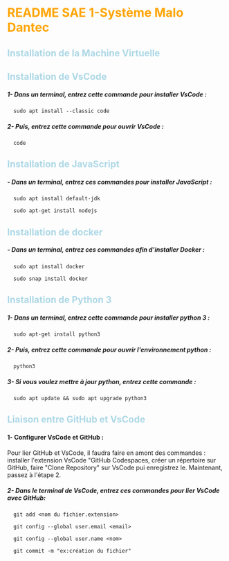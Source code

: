 # <span style = "color : orange">README SAE 1-Système Malo Dantec</span>

## <span style = "color : lightblue">Installation de la Machine Virtuelle</span> ##



## <span style = "color : lightblue">Installation de VsCode</span>
##### 1- Dans un terminal, entrez cette commande pour installer VsCode :

```
  sudo apt install --classic code
```

##### 2- Puis, entrez cette commande pour ouvrir VsCode :

```
  code
```

## <span style = "color : lightblue">Installation de JavaScript</span>
##### - Dans un terminal, entrez ces commandes pour installer JavaScript :

```
  sudo apt install default-jdk
```

```
  sudo apt-get install nodejs
```

## <span style = "color : lightblue">Installation de docker</span>
##### - Dans un terminal, entrez ces commandes afin d'installer Docker :

```
  sudo apt install docker
```

```
  sudo snap install docker
```

## <span style = "color : lightblue">Installation de Python 3</span>
##### 1- Dans un terminal, entrez cette commande pour installer python 3 :

```
  sudo apt-get install python3
```

##### 2- Puis, entrez cette commande pour ouvrir l'environnement python :

```
  python3
```

##### 3- Si vous voulez mettre à jour python, entrez cette commande :

```
  sudo apt update && sudo apt upgrade python3
```

## <span style = "color : lightblue">Liaison entre GitHub et VsCode</span>
#### 1- Configurer VsCode et GitHub :

Pour lier GitHub et VsCode, il faudra faire en amont des commandes : installer l'extension VsCode "GitHub Codespaces, créer un répertoire sur GitHub, faire "Clone Repository" sur VsCode pui enregistrez le. Maintenant, passez à l'étape 2.

##### 2- Dans le terminal de VsCode, entrez ces commandes pour lier VsCode avec GitHub:

```
  git add <nom du fichier.extension>
```

```
  git config --global user.email <email>
```

```
  git config --global user.name <nom>
```

```
  git commit -m "ex:création du fichier"
```

